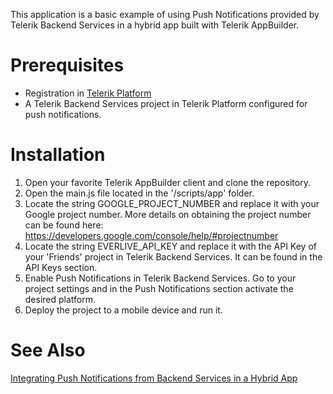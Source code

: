 This application is a basic example of using Push Notifications provided by Telerik Backend Services in a hybrid app built with Telerik AppBuilder.

# Prerequisites

- Registration in [Telerik Platform](https://platform.telerik.com)
- A Telerik Backend Services project in Telerik Platform configured for push notifications.

# Installation

1. Open your favorite Telerik AppBuilder client and clone the repository.
2. Open the main.js file located in the '/scripts/app' folder. 
3. Locate the string GOOGLE_PROJECT_NUMBER and replace it with your Google project number. More details on obtaining the project number can be found here: https://developers.google.com/console/help/#projectnumber
4. Locate the string EVERLIVE_API_KEY and replace it with the API Key of your 'Friends' project in Telerik Backend Services. It can be found in the API Keys section.
5. Enable Push Notifications in Telerik Backend Services. Go to your project settings and in the Push Notifications section activate the desired platform.
6. Deploy the project to a mobile device and run it.

# See Also

[Integrating Push Notifications from Backend Services in a Hybrid App](http://docs.telerik.com/platform/backend-services/getting-started/push-notifications/integrating-push-hybrid)
